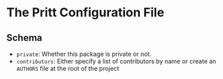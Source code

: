 # The Pritt Configuration File

## Schema

- `private`: Whether this package is private or not.
- `contributors`: Either specify a list of contributors by name or create an `AUTHORS` file at the root of the project

<!-- Some notes
1. You cannot change publicity of a package in future versions unless you explicitly set it to `false` in the site.
-->
